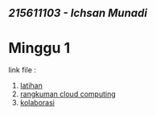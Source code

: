 ## _215611103 - Ichsan Munadi_

# Minggu 1

link file :
1. [latihan](https://github.com/papiyot/tekn-cloud-computing/blob/master/minggu-01/git-single.md)
2. [rangkuman cloud computing](https://github.com/papiyot/tekn-cloud-computing/blob/master/minggu-01/rangkuman-cloud-computing.md)
3. [kolaborasi](https://github.com/papiyot/tekn-cloud-computing/blob/master/minggu-01/git-kolaborasi.md)